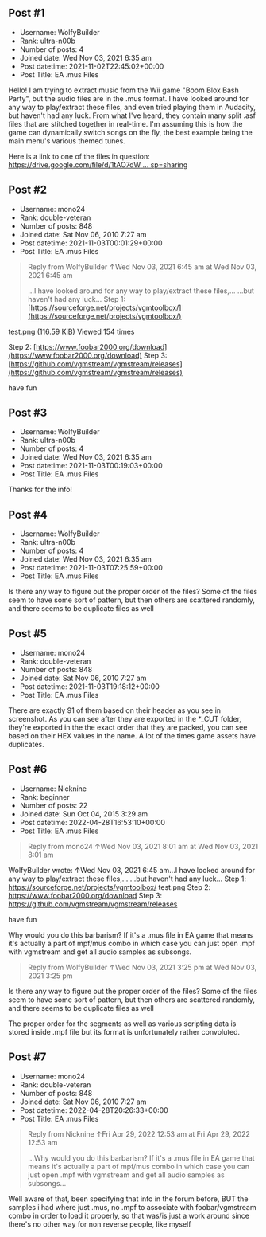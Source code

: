 ## Post #1
- Username: WolfyBuilder
- Rank: ultra-n00b
- Number of posts: 4
- Joined date: Wed Nov 03, 2021 6:35 am
- Post datetime: 2021-11-02T22:45:02+00:00
- Post Title: EA .mus Files

Hello! I am trying to extract music from the Wii game "Boom Blox Bash Party", but the audio files are in the .mus format. I have looked around for any way to play/extract these files, and even tried playing them in Audacity, but haven't had any luck. From what I've heard, they contain many split .asf files that are stitched together in real-time. I'm assuming this is how the game can dynamically switch songs on the fly, the best example being the main menu's various themed tunes.

Here is a link to one of the files in question: [https://drive.google.com/file/d/1tAO7dW ... sp=sharing](https://drive.google.com/file/d/1tAO7dWx8HknSYcw9WR0CK484SJe1mLqM/view?usp=sharing)
## Post #2
- Username: mono24
- Rank: double-veteran
- Number of posts: 848
- Joined date: Sat Nov 06, 2010 7:27 am
- Post datetime: 2021-11-03T00:01:29+00:00
- Post Title: EA .mus Files

> Reply from WolfyBuilder ↑Wed Nov 03, 2021 6:45 am at Wed Nov 03, 2021 6:45 am
>
> ...I have looked around for any way to play/extract these files,... ...but haven't had any luck...
Step 1:
[https://sourceforge.net/projects/vgmtoolbox/](https://sourceforge.net/projects/vgmtoolbox/)



test.png (116.59 KiB) Viewed 154 times


Step 2:
[https://www.foobar2000.org/download](https://www.foobar2000.org/download)
Step 3:
[https://github.com/vgmstream/vgmstream/releases](https://github.com/vgmstream/vgmstream/releases)

have fun
## Post #3
- Username: WolfyBuilder
- Rank: ultra-n00b
- Number of posts: 4
- Joined date: Wed Nov 03, 2021 6:35 am
- Post datetime: 2021-11-03T00:19:03+00:00
- Post Title: EA .mus Files

Thanks for the info!
## Post #4
- Username: WolfyBuilder
- Rank: ultra-n00b
- Number of posts: 4
- Joined date: Wed Nov 03, 2021 6:35 am
- Post datetime: 2021-11-03T07:25:59+00:00
- Post Title: EA .mus Files

Is there any way to figure out the proper order of the files? Some of the files seem to have some sort of pattern, but then others are scattered randomly, and there seems to be duplicate files as well
## Post #5
- Username: mono24
- Rank: double-veteran
- Number of posts: 848
- Joined date: Sat Nov 06, 2010 7:27 am
- Post datetime: 2021-11-03T19:18:12+00:00
- Post Title: EA .mus Files

There are exactly 91 of them based on their header as you see in screenshot.
As you can see after they are exported in the *_CUT folder, they're exported in the the exact order that they are packed, you can see based on their HEX values in the name.
A lot of the times game assets have duplicates.
## Post #6
- Username: Nicknine
- Rank: beginner
- Number of posts: 22
- Joined date: Sun Oct 04, 2015 3:29 am
- Post datetime: 2022-04-28T16:53:10+00:00
- Post Title: EA .mus Files

> Reply from mono24 ↑Wed Nov 03, 2021 8:01 am at Wed Nov 03, 2021 8:01 am
>
> 
WolfyBuilder wrote: ↑Wed Nov 03, 2021 6:45 am...I have looked around for any way to play/extract these files,... ...but haven't had any luck...
Step 1:
https://sourceforge.net/projects/vgmtoolbox/
test.png
Step 2:
https://www.foobar2000.org/download
Step 3:
https://github.com/vgmstream/vgmstream/releases

have fun

Why would you do this barbarism? If it's a .mus file in EA game that means it's actually a part of mpf/mus combo in which case you can just open .mpf with vgmstream and get all audio samples as subsongs.

> Reply from WolfyBuilder ↑Wed Nov 03, 2021 3:25 pm at Wed Nov 03, 2021 3:25 pm
>
> 
Is there any way to figure out the proper order of the files? Some of the files seem to have some sort of pattern, but then others are scattered randomly, and there seems to be duplicate files as well

The proper order for the segments as well as various scripting data is stored inside .mpf file but its format is unfortunately rather convoluted.
## Post #7
- Username: mono24
- Rank: double-veteran
- Number of posts: 848
- Joined date: Sat Nov 06, 2010 7:27 am
- Post datetime: 2022-04-28T20:26:33+00:00
- Post Title: EA .mus Files

> Reply from Nicknine ↑Fri Apr 29, 2022 12:53 am at Fri Apr 29, 2022 12:53 am
>
> ...Why would you do this barbarism? If it's a .mus file in EA game that means it's actually a part of mpf/mus combo in which case you can just open .mpf with vgmstream and get all audio samples as subsongs...

Well aware of that, been specifying that info in the forum before, BUT the samples i had where just .mus, no .mpf to associate with foobar/vgmstream combo in order to load it properly, so that was/is just a work around since there's no other way for non reverse people, like myself
